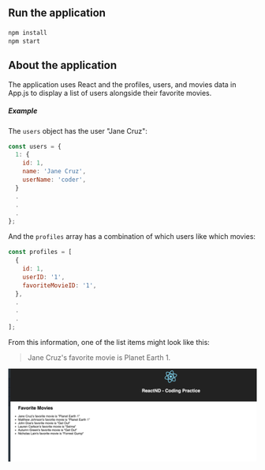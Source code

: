 ## Run the application
`npm install`  
`npm start`

## About the application

The application uses React and the profiles, users, and movies data in App.js to display a list of users alongside their favorite movies.


##### Example

The `users` object has the user "Jane Cruz":

```js
const users = {
  1: {
    id: 1,
    name: 'Jane Cruz',
    userName: 'coder',
  }
  .
  .
  .
};
```

And the `profiles` array has a combination of which users like which movies:

```js
const profiles = [
  {
    id: 1,
    userID: '1',
    favoriteMovieID: '1',
  },
  .
  .
  .
];
```

From this information, one of the list items might look like this:


> Jane Cruz's favorite movie is Planet Earth 1.


![screenshot](src/img/screenshot.png)